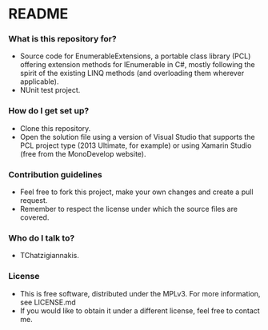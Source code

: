 # README #

### What is this repository for? ###

* Source code for EnumerableExtensions, a portable class library (PCL) offering extension methods for IEnumerable<T> in C#, mostly following the spirit of the existing LINQ methods (and overloading them wherever applicable).
* NUnit test project.

### How do I get set up? ###

* Clone this repository.
* Open the solution file using a version of Visual Studio that supports the PCL project type (2013 Ultimate, for example) or using Xamarin Studio (free from the MonoDevelop website).

### Contribution guidelines ###

* Feel free to fork this project, make your own changes and create a pull request.
* Remember to respect the license under which the source files are covered.

### Who do I talk to? ###

* TChatzigiannakis.

### License ###

* This is free software, distributed under the MPLv3. For more information, see LICENSE.md
* If you would like to obtain it under a different license, feel free to contact me.